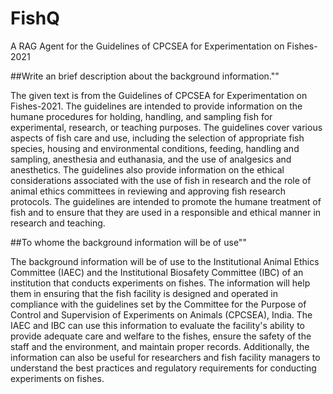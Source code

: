 # FishQ
A RAG Agent for the Guidelines of CPCSEA for Experimentation on Fishes-2021


##Write an brief description about the background information.""

The given text is from the Guidelines of CPCSEA for Experimentation on Fishes-2021. The guidelines are intended to provide information on the humane procedures for holding, handling, and sampling fish for experimental, research, or teaching purposes. The guidelines cover various aspects of fish care and use, including the selection of appropriate fish species, housing and environmental conditions, feeding, handling and sampling, anesthesia and euthanasia, and the use of analgesics and anesthetics. The guidelines also provide information on the ethical considerations associated with the use of fish in research and the role of animal ethics committees in reviewing and approving fish research protocols. The guidelines are intended to promote the humane treatment of fish and to ensure that they are used in a responsible and ethical manner in research and teaching.

##To whome the background information will be of use""

The background information will be of use to the Institutional Animal Ethics Committee (IAEC) and the Institutional Biosafety Committee (IBC) of an institution that conducts experiments on fishes. The information will help them in ensuring that the fish facility is designed and operated in compliance with the guidelines set by the Committee for the Purpose of Control and Supervision of Experiments on Animals (CPCSEA), India. The IAEC and IBC can use this information to evaluate the facility's ability to provide adequate care and welfare to the fishes, ensure the safety of the staff and the environment, and maintain proper records. Additionally, the information can also be useful for researchers and fish facility managers to understand the best practices and regulatory requirements for conducting experiments on fishes.
